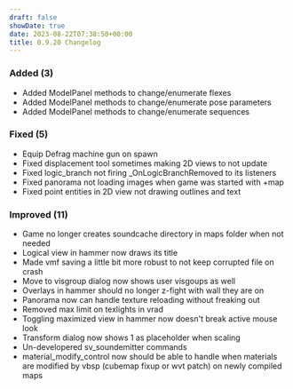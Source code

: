 ```yaml
---
draft: false
showDate: true
date: 2023-08-22T07:38:50+00:00
title: 0.9.20 Changelog
---
```


### Added (3)

- Added ModelPanel methods to change/enumerate flexes
- Added ModelPanel methods to change/enumerate pose parameters
- Added ModelPanel methods to change/enumerate sequences
### Fixed (5)

- Equip Defrag machine gun on spawn
- Fixed displacement tool sometimes making 2D views to not update
- Fixed logic_branch not firing _OnLogicBranchRemoved to its listeners
- Fixed panorama not loading images when game was started with +map
- Fixed point entities in 2D view not drawing outlines and text
### Improved (11)

- Game no longer creates soundcache directory in maps folder when not needed
- Logical view in hammer now draws its title
- Made vmf saving a little bit more robust to not keep corrupted file on crash
- Move to visgroup dialog now shows user visgoups as well
- Overlays in hammer should no longer z-fight with wall they are on
- Panorama now can handle texture reloading without freaking out
- Removed max limit on texlights in vrad
- Toggling maximized view in hammer now doesn't break active mouse look
- Transform dialog now shows 1 as placeholder when scaling
- Un-developered sv_soundemitter commands
- material_modify_control now should be able to handle when materials are modified by vbsp (cubemap fixup or wvt patch) on newly compiled maps
